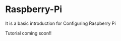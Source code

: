 Raspberry-Pi
============

It is a basic introduction for Configuring Raspberry Pi

Tutorial coming soon!!
